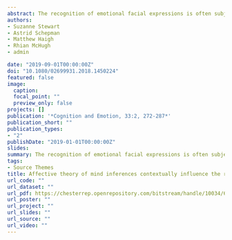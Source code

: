 ```yaml
---
abstract: The recognition of emotional facial expressions is often subject to contextual influence, particularly when the face and the context convey similar emotions. We investigated whether spontaneous, incidental affective theory of mind inferences made while reading vignettes describing social situations would produce context effects on the identification of same-valenced emotions (Experiment 1) as well as differently-valenced emotions (Experiment 2) conveyed by subsequently presented faces. Crucially, we found an effect of context on reaction times in both experiments while, in line with previous work, we found evidence for a context effect on accuracy only in Experiment 1. This demonstrates that affective theory of mind inferences made at the pragmatic level of a text can automatically, contextually influence the perceptual processing of emotional facial expressions in a separate task even when those emotions are of a distinctive valence. Thus, our novel findings suggest that language acts as a contextual influence to the recognition of emotional facial expressions for both same and different valences.
authors:
- Suzanne Stewart
- Astrid Schepman
- Matthew Haigh
- Rhian McHugh
- admin

date: "2019-09-01T00:00:00Z"
doi: "10.1080/02699931.2018.1450224"
featured: false
image:
  caption: 
  focal_point: ""
  preview_only: false
projects: []
publication: '*Cognition and Emotion, 33:2, 272-287*'
publication_short: ""
publication_types:
- "2"
publishDate: "2019-01-01T00:00:00Z"
slides: 
summary: The recognition of emotional facial expressions is often subject to contextual influence, particularly when the face and the context convey similar emotions.
tags:
- Source Themes
title: Affective theory of mind inferences contextually influence the recognition of emotional facial expressions.
url_code: ""
url_dataset: ""
url_pdf: https://chesterrep.openrepository.com/bitstream/handle/10034/620898/Stewart%20et%20al%20Affective%20theory%20of%20mind%20Cognition%20%26%20Emotion%20accepted%20complete.pdf?sequence=3&isAllowed=y
url_poster: ""
url_project: ""
url_slides: ""
url_source: ""
url_video: ""
---
```


